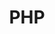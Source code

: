 ---
title: PHP
list:
  collection: projects
  filter: "item.experience.languages contains 'php'"
---